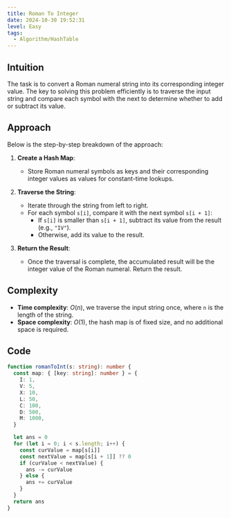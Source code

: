 ```yaml
---
title: Roman To Integer
date: 2024-10-30 19:52:31
level: Easy
tags:  
  - Algorithm/HashTable
---
```


## Intuition

The task is to convert a Roman numeral string into its corresponding integer value. The key to solving this problem efficiently is to traverse the input string and compare each symbol with the next to determine whether to add or subtract its value.

## Approach

Below is the step-by-step breakdown of the approach:

1. **Create a Hash Map**:
	- Store Roman numeral symbols as keys and their corresponding integer values as values for constant-time lookups.

2. **Traverse the String**:
	- Iterate through the string from left to right.
	- For each symbol `s[i]`, compare it with the next symbol `s[i + 1]`:
		- If `s[i]` is smaller than `s[i + 1]`, subtract its value from the result (e.g., `"IV"`).
		- Otherwise, add its value to the result.

3. **Return the Result**:
	- Once the traversal is complete, the accumulated result will be the integer value of the Roman numeral. Return the result.

## Complexity

- **Time complexity**: $O(n)$, we traverse the input string once, where `n` is the length of the string.
- **Space complexity**: $O(1)$, the hash map is of fixed size, and no additional space is required.

## Code

```typescript
function romanToInt(s: string): number {
  const map: { [key: string]: number } = {
    I: 1,
    V: 5,
    X: 10,
    L: 50,
    C: 100,
    D: 500,
    M: 1000,
  }

  let ans = 0
  for (let i = 0; i < s.length; i++) {
    const curValue = map[s[i]]
    const nextValue = map[s[i + 1]] ?? 0 
    if (curValue < nextValue) {
      ans -= curValue
    } else {
      ans += curValue
    }
  }
  return ans
}
```
